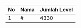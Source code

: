 | No | Nama            | Jumlah Level |
|----|-----------------|--------------|
| 1  | #    |    4330        |
